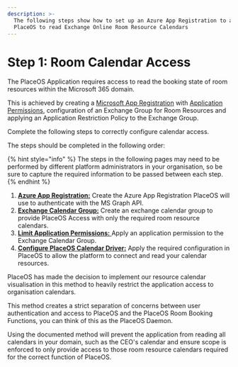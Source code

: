 ```yaml
---
description: >-
  The following steps show how to set up an Azure App Registration to allow 
  PlaceOS to read Exchange Online Room Resource Calendars
---
```


# Step 1: Room Calendar Access

The PlaceOS Application requires access to read the booking state of room resources within the Microsoft 365 domain.&#x20;

This is achieved by creating a [Microsoft App Registration](https://docs.microsoft.com/en-us/azure/active-directory/develop/quickstart-register-app) with [Application Permissions](https://learn.microsoft.com/en-us/graph/auth/auth-concepts#access-scenarios), configuration of an Exchange Group for Room Resources and applying an Application Restriction Policy to the Exchange Group.

Complete the following steps to correctly configure calendar access.&#x20;

The steps should be completed in the following order:

{% hint style="info" %}
The steps in the following pages may need to be performed by different platform administrators in your organisation, so be sure to capture the required information to be passed between each step.
{% endhint %}

1. [**Azure App Registration:**](azure-app-registration.md) Create the Azure App Registration PlaceOS will use to authenticate with the MS Graph API.
2. [**Exchange Calendar Group:**](exchange-calendar-group.md) Create an exchange calendar group to provide PlaceOS Access with only the required room resource calendars.
3. [**Limit Application Permissions:** ](limit-application-permissions.md)Apply an application permission to the Exchange Calendar Group.
4. [**Configure PlaceOS Calendar Driver:**](configure-placeos-calendar-driver.md) Apply the required configuration in PlaceOS to allow the platform to connect and read your calendar resources.

PlaceOS has made the decision to implement our resource calendar visualisation in this method to heavily restrict the application access to organisation calendars.&#x20;

This method creates a strict separation of concerns between user authentication and access to PlaceOS and the PlaceOS Room Booking Functions, you can think of this as the PlaceOS Daemon.

Using the documented method will prevent the application from reading all calendars in your domain, such as the CEO's calendar and ensure scope is enforced to only provide access to those room resource calendars required for the correct function of PlaceOS.
